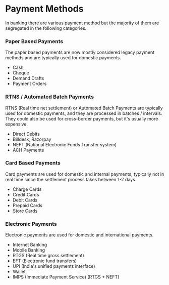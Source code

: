 # Payment Methods

In banking there are various payment method but the majority 
of them are segregated in the following categories.

### Paper Based Payments
The paper based payments are now mostly considered legacy payment methods
and are typically used for domestic payments.

- Cash
- Cheque
- Demand Drafts
- Payment Orders

### RTNS / Automated Batch Payments

RTNS (Real time net settlement) or Automated Batch Payments are typically 
used for domestic payments, and they are processed in batches / intervals. 
They could also be used for cross-border payments, but it's 
usually more expensive.

- Direct Debits
- Billdesk, Razorpay
- NEFT (National Electronic Funds Transfer system)
- ACH Payments

### Card Based Payments

Card payments are used for domestic and internal payments, typically
not in real time since the settlement process takes between 1-2 days.

- Charge Cards
- Credit Cards
- Debit Cards
- Prepaid Cards
- Store Cards

### Electronic Payments

Electronic payments are used for domestic and international payments.

- Internet Banking
- Mobile Banking
- RTGS (Real time gross settlement)
- EFT (Electronic fund transfers)
- UPI (India's unified payments interface)
- Wallet
- IMPS (Immediate Payment Service) (RTGS + NEFT)